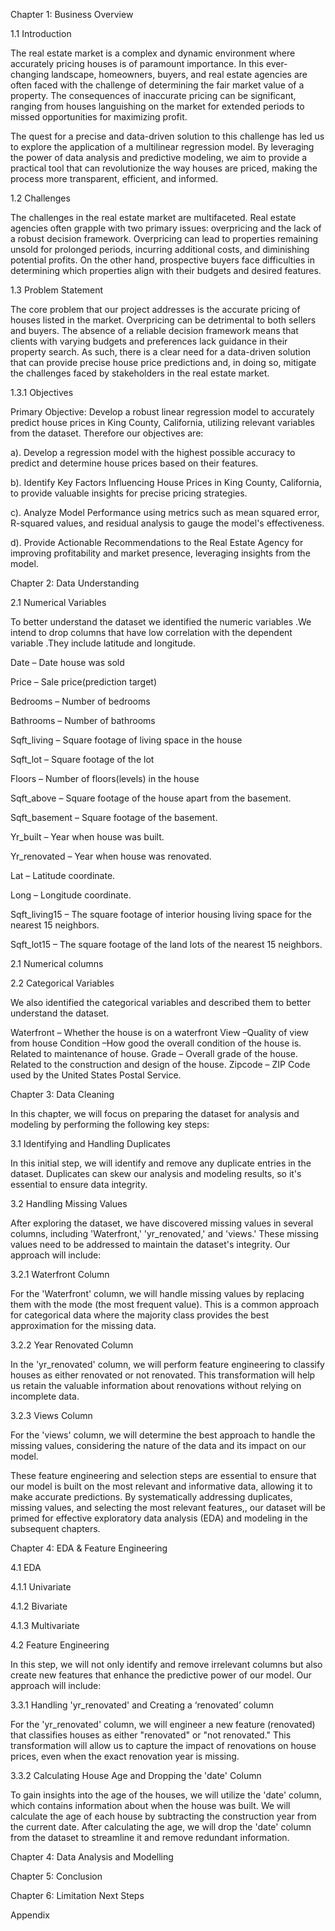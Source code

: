 Chapter 1: Business Overview


1.1   Introduction

The real estate market is a complex and dynamic environment where accurately pricing houses is of paramount importance. In this ever-changing landscape, homeowners, buyers, and real estate agencies are often faced with the challenge of determining the fair market value of a property. The consequences of inaccurate pricing can be significant, ranging from houses languishing on the market for extended periods to missed opportunities for maximizing profit.

The quest for a precise and data-driven solution to this challenge has led us to explore the application of a multilinear regression model. By leveraging the power of data analysis and predictive modeling, we aim to provide a practical tool that can revolutionize the way houses are priced, making the process more transparent, efficient, and informed.


1.2   Challenges

The challenges in the real estate market are multifaceted. Real estate agencies often grapple with two primary issues: overpricing and the lack of a robust decision framework. Overpricing can lead to properties remaining unsold for prolonged periods, incurring additional costs, and diminishing potential profits. On the other hand, prospective buyers face difficulties in determining which properties align with their budgets and desired features.


1.3    Problem Statement

The core problem that our project addresses is the accurate pricing of houses listed in the market. Overpricing can be detrimental to both sellers and buyers. The absence of a reliable decision framework means that clients with varying budgets and preferences lack guidance in their property search. As such, there is a clear need for a data-driven solution that can provide precise house price predictions and, in doing so, mitigate the challenges faced by stakeholders in the real estate market.

1.3.1        Objectives

Primary Objective: Develop a robust linear regression model to accurately predict house prices in King County, California, utilizing relevant variables from the dataset. Therefore our objectives are: 

a). Develop a regression model with the highest possible accuracy to predict and determine house prices based on their features.


b). Identify Key Factors Influencing House Prices in King County, California, to provide valuable insights for precise pricing strategies.


c). Analyze Model Performance using metrics such as mean squared error, R-squared values, and residual analysis to gauge the model's effectiveness.


d). Provide Actionable Recommendations to the Real Estate Agency for improving profitability and market presence, leveraging insights from the model.



Chapter 2: Data Understanding

2.1 Numerical Variables

To better understand the dataset we identified the numeric variables .We intend to drop columns that have low correlation with the dependent variable .They include latitude and longitude.

Date – Date house was sold

Price – Sale price(prediction target)

Bedrooms – Number of bedrooms

Bathrooms – Number of bathrooms

Sqft_living – Square footage of living space in the house

Sqft_lot – Square footage of the lot

Floors – Number of floors(levels) in the house

Sqft_above – Square footage of the house apart from the basement.

Sqft_basement – Square footage of the basement.

Yr_built – Year when house was built.

Yr_renovated – Year when house was renovated.

Lat – Latitude coordinate.

Long – Longitude coordinate.

Sqft_living15 – The square footage of interior housing living space for the nearest 15 neighbors.

Sqft_lot15 – The square footage of the land lots of the nearest 15 neighbors.

2.1 Numerical columns 


2.2 Categorical Variables

We also identified the categorical variables and described them to better understand the dataset.

Waterfront – Whether the house is on a waterfront
View –Quality of view from house
Condition –How good the overall condition of the house is. Related to maintenance of house.
Grade – Overall grade of the house. Related to the construction and design of the house.
Zipcode – ZIP Code used by the United States Postal Service.


Chapter 3: Data Cleaning

In this chapter, we will focus on preparing the dataset for analysis and modeling by performing the following key steps:

3.1 Identifying and Handling Duplicates

In this initial step, we will identify and remove any duplicate entries in the dataset. Duplicates can skew our analysis and modeling results, so it's essential to ensure data integrity.

3.2 Handling Missing Values

After exploring the dataset, we have discovered missing values in several columns, including 'Waterfront,' 'yr_renovated,' and 'views.' These missing values need to be addressed to maintain the dataset's integrity. Our approach will include:

3.2.1 Waterfront Column

For the 'Waterfront' column, we will handle missing values by replacing them with the mode (the most frequent value). This is a common approach for categorical data where the majority class provides the best approximation for the missing data.

3.2.2 Year Renovated Column

In the 'yr_renovated' column, we will perform feature engineering to classify houses as either renovated or not renovated. This transformation will help us retain the valuable information about renovations without relying on incomplete data.

3.2.3 Views Column

For the 'views' column, we will determine the best approach to handle the missing values, considering the nature of the data and its impact on our model.

These feature engineering and selection steps are essential to ensure that our model is built on the most relevant and informative data, allowing it to make accurate predictions. By systematically addressing duplicates, missing values, and selecting the most relevant features,, our dataset will be primed for effective exploratory data analysis (EDA) and modeling in the subsequent chapters.


Chapter 4: EDA & Feature Engineering 

4.1 EDA

4.1.1 Univariate

4.1.2 Bivariate

4.1.3 Multivariate


4.2 Feature Engineering

In this step, we will not only identify and remove irrelevant columns but also create new features that enhance the predictive power of our model. Our approach will include:

3.3.1 Handling 'yr_renovated' and Creating a ‘renovated’ column

For the 'yr_renovated' column, we will engineer a new feature (renovated) that classifies houses as either "renovated" or "not renovated." This transformation will allow us to capture the impact of renovations on house prices, even when the exact renovation year is missing.

3.3.2 Calculating House Age and Dropping the 'date' Column

To gain insights into the age of the houses, we will utilize the 'date' column, which contains information about when the house was built. We will calculate the age of each house by subtracting the construction year from the current date. After calculating the age, we will drop the 'date' column from the dataset to streamline it and remove redundant information.

Chapter 4: Data Analysis and Modelling

Chapter 5: Conclusion

Chapter 6: Limitation Next Steps

Appendix

